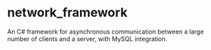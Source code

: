# network_framework
  An C# framework for asynchronous communication between a large number of clients and a server, with MySQL integration.
